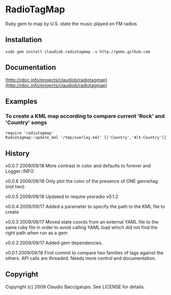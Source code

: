 # RadioTagMap #

Ruby gem to map by U.S. state the music played on FM radios

## Installation ##

    sudo gem install claudiob-radiotagmap -s http://gems.github.com

## Documentation ##

[http://rdoc.info/projects/claudiob/radiotagmap](http://rdoc.info/projects/claudiob/radiotagmap)

## Examples ##

### To create a KML map according to compare current 'Rock' and 'Country' songs 

    require 'radiotagmap'
    Radiotagmap::update_kml '/tmp/overlay.kml' [['Country','Alt-Country']]

## History ##

v0.0.7  2009/09/18
        More contrast in color and defaults to forever and Logger::INFO

v0.0.6  2009/09/18
        Only plot the color of the presence of ONE genre/tag (not two)

v0.0.5  2009/09/18
        Updated to require yesradio v0.1.2

v0.0.4  2009/09/17
        Added a parameter to specify the path to the KML file to create

v0.0.3  2009/09/17
        Moved state coords from an external YAML file to the same ruby file
        in order to avoid calling YAML.load which did not find the right path
        when run as a gem

v0.0.2  2009/09/17
        Added gem dependencies.

v0.0.1  2009/09/16
        First commit to compare two families of tags against the others.
        API calls are threaded. Needs more control and documentation.

## Copyright ##

Copyright (c) 2009 Claudio Baccigalupo. See LICENSE for details.
